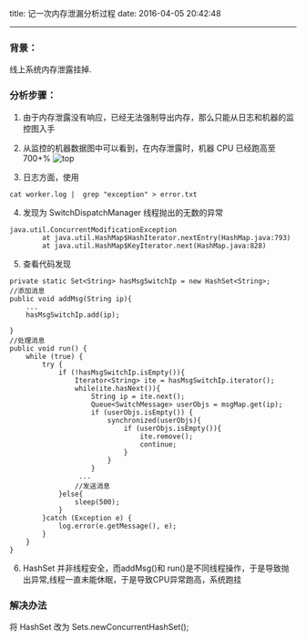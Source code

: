 title: 记一次内存泄漏分析过程
date: 2016-04-05 20:42:48

---

### 背景：

线上系统内存泄露挂掉.

### 分析步骤：

1.  由于内存泄露没有响应，已经无法强制导出内存，那么只能从日志和机器的监控图入手

<!--more-->

2. 从监控的机器数据图中可以看到，在内存泄露时，机器 CPU 已经跑高至 700+% 
	![top ](http://ww4.sinaimg.cn/large/7317a86agw1f2m47gr0irj20tv0f9n42.jpg)

3. 日志方面，使用
```
cat worker.log |  grep "exception" > error.txt
```

4. 发现为 SwitchDispatchManager 线程抛出的无数的异常
```
java.util.ConcurrentModificationException
        at java.util.HashMap$HashIterator.nextEntry(HashMap.java:793)
        at java.util.HashMap$KeyIterator.next(HashMap.java:828)
```

5. 查看代码发现

```
private static Set<String> hasMsgSwitchIp = new HashSet<String>;
//添加消息
public void addMsg(String ip){
	...
	hasMsgSwitchIp.add(ip);

}
//处理消息
public void run() {
    while (true) {
        try {
            if (!hasMsgSwitchIp.isEmpty()){
                Iterator<String> ite = hasMsgSwitchIp.iterator();
                while(ite.hasNext()){
                    String ip = ite.next();
                    Queue<SwitchMessage> userObjs = msgMap.get(ip);
                    if (userObjs.isEmpty()) {
                        synchronized(userObjs){
                            if (userObjs.isEmpty()){
                                ite.remove();
                                continue;
                            }
                        }
                    }
                 ...
                //发送消息
            }else{
                sleep(500);
            }
        }catch (Exception e) {
            log.error(e.getMessage(), e);
        }
    }
}
```

6. HashSet 并非线程安全，而addMsg()和 run()是不同线程操作，于是导致抛出异常,线程一直未能休眠，于是导致CPU异常跑高，系统跑挂

### 解决办法 
将 HashSet 改为 Sets.newConcurrentHashSet();
